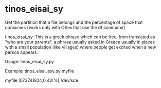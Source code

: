 # tinos_eisai_sy
Get the partition that a file belongs and the percentage of space that consumes (works only with OSes that use the df command)

tinos_eisai_sy: This is a greek phrase which can be free-from translated as "who are your parents", a phrase usually asked in Greece usually in places with a small population (like villages) where people get excited when a new person appears.

Usage: tinos_eisai_sy.py <filename>

Example:
tinos_eisai_esy.py myfile

  myfile,1073741824,0.42(%),/dev/sde
